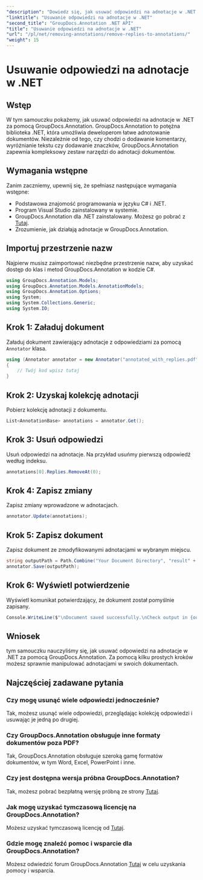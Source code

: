 ```yaml
---
"description": "Dowiedz się, jak usuwać odpowiedzi na adnotacje w .NET przy użyciu GroupDocs.Annotation. Przewodnik krok po kroku z przykładami kodu."
"linktitle": "Usuwanie odpowiedzi na adnotacje w .NET"
"second_title": "GroupDocs.Annotation .NET API"
"title": "Usuwanie odpowiedzi na adnotacje w .NET"
"url": "/pl/net/removing-annotations/remove-replies-to-annotations/"
"weight": 15
---
```


# Usuwanie odpowiedzi na adnotacje w .NET

## Wstęp
W tym samouczku pokażemy, jak usuwać odpowiedzi na adnotacje w .NET za pomocą GroupDocs.Annotation. GroupDocs.Annotation to potężna biblioteka .NET, która umożliwia deweloperom łatwe adnotowanie dokumentów. Niezależnie od tego, czy chodzi o dodawanie komentarzy, wyróżnianie tekstu czy dodawanie znaczków, GroupDocs.Annotation zapewnia kompleksowy zestaw narzędzi do adnotacji dokumentów.
## Wymagania wstępne
Zanim zaczniemy, upewnij się, że spełniasz następujące wymagania wstępne:
- Podstawowa znajomość programowania w języku C# i .NET.
- Program Visual Studio zainstalowany w systemie.
- GroupDocs.Annotation dla .NET zainstalowany. Możesz go pobrać z [Tutaj](https://releases.groupdocs.com/annotation/net/).
- Zrozumienie, jak działają adnotacje w GroupDocs.Annotation.

## Importuj przestrzenie nazw
Najpierw musisz zaimportować niezbędne przestrzenie nazw, aby uzyskać dostęp do klas i metod GroupDocs.Annotation w kodzie C#.
```csharp
using GroupDocs.Annotation.Models;
using GroupDocs.Annotation.Models.AnnotationModels;
using GroupDocs.Annotation.Options;
using System;
using System.Collections.Generic;
using System.IO;
```
## Krok 1: Załaduj dokument
Załaduj dokument zawierający adnotacje z odpowiedziami za pomocą `Annotator` klasa.
```csharp
using (Annotator annotator = new Annotator("annotated_with_replies.pdf"))
{
    // Twój kod wpisz tutaj
}
```
## Krok 2: Uzyskaj kolekcję adnotacji
Pobierz kolekcję adnotacji z dokumentu.
```csharp
List<AnnotationBase> annotations = annotator.Get();
```
## Krok 3: Usuń odpowiedzi
Usuń odpowiedzi na adnotacje. Na przykład usuńmy pierwszą odpowiedź według indeksu.
```csharp
annotations[0].Replies.RemoveAt(0);
```
## Krok 4: Zapisz zmiany
Zapisz zmiany wprowadzone w adnotacjach.
```csharp
annotator.Update(annotations);
```
## Krok 5: Zapisz dokument
Zapisz dokument ze zmodyfikowanymi adnotacjami w wybranym miejscu.
```csharp
string outputPath = Path.Combine("Your Document Directory", "result" + Path.GetExtension("input.pdf"));
annotator.Save(outputPath);
```
## Krok 6: Wyświetl potwierdzenie
Wyświetl komunikat potwierdzający, że dokument został pomyślnie zapisany.
```csharp
Console.WriteLine($"\nDocument saved successfully.\nCheck output in {outputPath}.");
```

## Wniosek
tym samouczku nauczyliśmy się, jak usuwać odpowiedzi na adnotacje w .NET za pomocą GroupDocs.Annotation. Za pomocą kilku prostych kroków możesz sprawnie manipulować adnotacjami w swoich dokumentach.
## Najczęściej zadawane pytania
### Czy mogę usunąć wiele odpowiedzi jednocześnie?
Tak, możesz usunąć wiele odpowiedzi, przeglądając kolekcję odpowiedzi i usuwając je jedną po drugiej.
### Czy GroupDocs.Annotation obsługuje inne formaty dokumentów poza PDF?
Tak, GroupDocs.Annotation obsługuje szeroką gamę formatów dokumentów, w tym Word, Excel, PowerPoint i inne.
### Czy jest dostępna wersja próbna GroupDocs.Annotation?
Tak, możesz pobrać bezpłatną wersję próbną ze strony [Tutaj](https://releases.groupdocs.com/).
### Jak mogę uzyskać tymczasową licencję na GroupDocs.Annotation?
Możesz uzyskać tymczasową licencję od [Tutaj](https://purchase.groupdocs.com/temporary-license/).
### Gdzie mogę znaleźć pomoc i wsparcie dla GroupDocs.Annotation?
Możesz odwiedzić forum GroupDocs.Annotation [Tutaj](https://forum.groupdocs.com/c/annotation/10) w celu uzyskania pomocy i wsparcia.